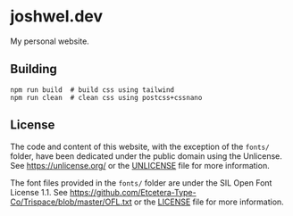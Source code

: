 # joshwel.dev

My personal website.

## Building

```shell
npm run build  # build css using tailwind
npm run clean  # clean css using postcss+cssnano
```

## License

The code and content of this website, with the exception of the `fonts/` folder, have
been dedicated under the public domain using the Unlicense. See <https://unlicense.org/> or
the [UNLICENSE](UNLICENSE) file for more information.

The font files provided in the `fonts/` folder are under the SIL Open Font License 1.1.
See <https://github.com/Etcetera-Type-Co/Trispace/blob/master/OFL.txt> or the
[LICENSE](fonts/LICENSE) file for more information.
